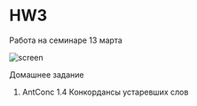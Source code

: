 # HW3
Работа на семинаре 13 марта

![screen](https://a.radikal.ru/a20/1903/47/a8c25d6e45cd.jpg)

Домашнее задание
 1. AntConc
 1.4 Конкордансы устаревших слов
